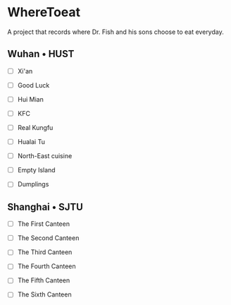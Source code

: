 # WhereToeat
A project that records where Dr. Fish and his sons choose to eat everyday. 

## Wuhan $\bullet$ HUST

- [ ] Xi'an
- [ ] Good Luck

- [ ] Hui Mian


- [ ] KFC


- [ ] Real Kungfu


- [ ] Hualai Tu


- [ ] North-East cuisine


- [ ] Empty Island


- [ ] Dumplings

## Shanghai $\bullet$ SJTU

- [ ] The First Canteen

- [ ] The Second Canteen
- [ ] The Third Canteen
- [ ] The Fourth Canteen
- [ ] The Fifth Canteen
- [ ] The Sixth Canteen